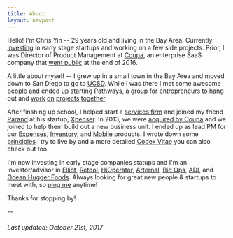 ```yaml
---
title: About
layout: navpost
---
```


Hello! I'm Chris Yin -- 29 years old and living in the Bay Area. Currently [investing](https://angel.co/chrisyin) in early stage startups and working on a few side projects. Prior, I was Director of Product Management at [Coupa](https://www.coupa.com), an enterprise SaaS company that [went public](https://www.crunchbase.com/organization/coupa) at the end of 2016.

A little about myself -- I grew up in a small town in the Bay Area and moved down to San Diego to go to [UCSD](https://ucsd.edu/). While I was there I met some awesome people and ended up starting [Pathways](http://rady.ucsd.edu/ciid/pathways-ventures/), a group for entrepreneurs to hang out and [work](http://nextshark.com/ecoqube-how-this-startup-can-seriously-end-world-hunger/) [on](http://www.premedhq.com) [projects](http://www.bbc.com/future/story/20131030-net-lessons-for-worlds-poorest) [together](http://ivn.us/2012/12/08/locbit-young-ceo-amongst-citys-core-startups/).

After finshing up school, I helped start a [services firm](http://bespokepartners.com/) and joined my friend [Parand](https://twitter.com/parand) at his startup, [Xpenser](http://xpenser.com/). In 2013, we were [acquired by Coupa](http://www.xconomy.com/san-diego/2013/04/18/acquired-or-acq-hired-xpenser-adds-expertise-to-coupas-web-services/) and we joined to help them build out a new business unit. I ended up as lead PM for our [Expenses](https://venturebeat.com/2016/01/28/coupas-expense-management-solution-receives-highest-score-for-proficiency/), [Inventory](https://finance.yahoo.com/news/coupa-software-unveils-inventory-application-120000580.html), and [Mobile](https://www.paystreamadvisors.com/2015-paystream-innovate-award-winners-announced/) products. I wrote down some [principles](/principles/) I try to live by and a more detailed [Codex Vitae](/codex-vitae/) you can also check out too.

I'm now investing in early stage companies statups and I'm an investor/advisor in [Elliot](https://www.helloiamelliot.com/), [Retool](https://retool.in/), [HiOperator](https://hioperator.com/), [Arternal](https://arternal.com/), [Bid Ops](http://www.bid-ops.com/), [ADI](https://getecoqube.com/), and [Ocean Hugger Foods](https://oceanhuggerfoods.com/). Always looking for great new people & startups to meet with, so [ping me](https://twitter.com/chriseyin/) anytime!

Thanks for stopping by!

--

<h6><i>Last updated: October 21st, 2017</i></h6>
